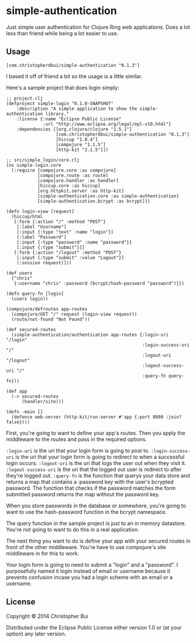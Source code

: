 # simple-authentication

Just simple user authentication for Clojure Ring web applications. Does a lot less than friend while being a lot easier to use.

## Usage

`[com.christopherdbui/simple-authentication "0.1.3"]`

I based it off of friend a bit so the usage is a little similar.

Here's a sample project that does login simply:

    ;; project.clj
    (defproject simple-login "0.1.0-SNAPSHOT"
        :description "A simple application to show the simple-authentication library."
        :license {:name "Eclipse Public License"
                  :url "http://www.eclipse.org/legal/epl-v10.html"}
        :dependencies [[org.clojure/clojure "1.5.1"]
                       [com.christopherdbui/simple-authentication "0.1.3"]
                       [hiccup "1.0.4"]                 
                       [compojure "1.1.5"]
                       [http-kit "2.1.5"]])
         
```              
;; src/simple_login/core.clj
(ns simple-login.core
  (:require [compojure.core :as compojure]
            [compojure.route :as route]
            [compojure.handler :as handler]
            [hiccup.core :as hiccup]
            [org.httpkit.server :as http-kit]
            [simple-authentication.core :as simple-authentication]
            [simple-authentication.bcrypt :as bcrypt]))

(defn login-view [request]
  (hiccup/html
   [:form {:action "/" :method "POST"}
    [:label "Username"]
    [:input {:type "text" :name "login"}]
    [:label "Password"]
    [:input {:type "password" :name "password"}]
    [:input {:type "submit"}]]
   [:form {:action "/logout" :method "POST"}
    [:input {:type "submit" :value "Logout"}]
    (:session request)]))

(def users
  {"chris"
   {:username "chris" :password (bcrypt/hash-password "password")}})

(defn query-fn [login]
  (users login))

(compojure/defroutes app-routes
  (compojure/GET "/" request (login-view request))
  (route/not-found "Not Found"))

(def secured-routes
  (simple-authentication/authentication app-routes {:login-uri "/login"
                                                    :login-success-uri "/"
                                                    :logout-uri "/logout"
                                                    :logout-success-uri "/"
                                                    :query-fn query-fn}))

(def app
  (-> secured-routes
      (handler/site)))

(defn -main []
  (defonce web-server (http-kit/run-server #'app {:port 8080 :join? false})))

```

First, you're going to want to define your app's routes. Then you apply the middleware to the routes and pass in the required options.

`:login-uri` is the uri that your login form is going to post to.
`:login-success-uri` is the uri that your login form is going to redirect to when a successful login occurs.
`:logout-uri` is the uri that logs the user out when they visit it.
`:logout-success-uri` is the uri that the logged out user is redirect to after they're logged out.
`:query-fn` is the function that querys your data store and returns a map that contains a :password key with the user's bcrypted password. The function that checks if the password matches the form submitted password returns the map without the password key.

When you store passwords in the database or somewhere, you're going to want to use the hash-password function in the bcrypt namespace.

The query function in the sample project is just to an in memory datastore. You're not going to want to do this in a real application.

The next thing you want to do is define your app with your secured routes in front of the other middleware. You're have to use compojure's site middleware in for this to work.

Your login form is going to need to submit a "login" and a "password". I purposefully named it login instead of email or username because it prevents confusion incase you had a login scheme with an email or a username.

## License

Copyright © 2014 Christopher Bui

Distributed under the Eclipse Public License either version 1.0 or (at
your option) any later version.
